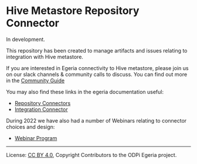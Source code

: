 <!-- SPDX-License-Identifier: CC-BY-4.0 -->
<!-- Copyright Contributors to the ODPi Egeria project. -->

# Hive Metastore Repository Connector

In development.


This repository has been created to manage artifacts and issues relating to integration with Hive metastore.

If you are interested in Egeria connectivity to Hive metastore, please join us on our slack channels
& community calls to discuss. You can find out more in the [Community Guide](http://egeria-project.org/guides/community/)

You may also find these links in the egeria documentation useful:
* [Repository Connectors](https://egeria-project.org/concepts/repository-connector/)
* [Integration Connector](http://egeria-project.org/concepts/integration-connector/)

During 2022 we have also had a number of Webinars relating to connector choices and design:
* [Webinar Program](https://egeria-project.org/education/webinar-program/overview/)

----

License: [CC BY 4.0](https://creativecommons.org/licenses/by/4.0/),
Copyright Contributors to the ODPi Egeria project.

